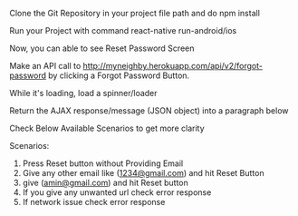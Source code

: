 Clone the Git Repository in your project file path and do npm install

Run your Project with command react-native run-android/ios

Now, you can able to see Reset Password Screen

Make an API call to http://myneighby.herokuapp.com/api/v2/forgot-password by clicking a Forgot Password Button.

While it's loading, load a spinner/loader

Return the AJAX response/message (JSON object) into a paragraph below

Check Below Available Scenarios to get more clarity

Scenarios:

1) Press Reset button without Providing Email
2) Give any other email like (1234@gmail.com) and hit Reset Button
3) give (amin@gmail.com) and hit Reset button
4) If you give any unwanted url check error response
5) If network issue check error response
